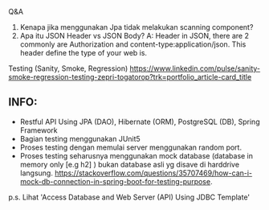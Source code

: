 Q&A

1. Kenapa jika menggunakan Jpa tidak melakukan scanning component? 
2. Apa itu JSON Header vs JSON Body?
   A: Header in JSON, there are 2 commonly are Authorization and content-type:application/json.
      This header define the type of your web is.

Testing (Sanity, Smoke, Regression)
https://www.linkedin.com/pulse/sanity-smoke-regression-testing-zepri-togatorop?trk=portfolio_article-card_title

INFO:
-
- Restful API Using JPA (DAO), Hibernate (ORM), PostgreSQL (DB), Spring Framework
- Bagian testing menggunakan JUnit5 
- Proses testing dengan memulai server menggunakan random port.
- Proses testing seharusnya menggunakan mock database (database in memory only [e.g h2] ) bukan database asli yg disave di harddrive langsung. 
https://stackoverflow.com/questions/35707469/how-can-i-mock-db-connection-in-spring-boot-for-testing-purpose.

p.s. Lihat 'Access Database and Web Server (API) Using JDBC Template'